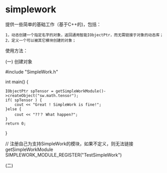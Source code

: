 # simplework

提供一些简单的基础工作（基于C++的)，包括：

    1，动态创建一个指定名字的对象，返回通用智能IObjectPtr，而无需链接于对象的动态库；
    2，定义一个可以被其它模块创建的对象；

使用方法：

(一) 创建对象

#include "SimpleWork.h"

int main() {

    IObjectPtr spTensor = getSimpleWorkModule()->createObject("sw.math.tensor");
    if( spTensor ) {
        cout << "Great ! SimpleWork is fine!";
    }else {
        cout << "??？ What happen?";
    }
    return 0;
}

// 注册自己为支持SimpleWork的模块，如果不定义，则无法链接getSimpleWorkModule
SIMPLEWORK_MODULE_REGISTER("TestSimpleWork")

(二)
